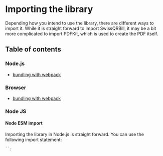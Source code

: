 
# Importing the library

Depending how you intend to use the library, there are different ways to import it. While it is straight forward to import SwissQRBill, it may be a bit more complicated to import PDFKit, which is used to create the PDF itself.

## Table of contents

### Node.js

- [bundling with webpack](https://stackblitz.com/github/schoero/swissqrbill/tree/master/examples/)

### Browser

- [bundling with webpack](https://stackblitz.com/github/schoero/swissqrbill/tree/master/examples/)

### Node JS

#### Node ESM import

Importing the library in Node.js is straight forward. You can use the following import statement:

```ts
``;
